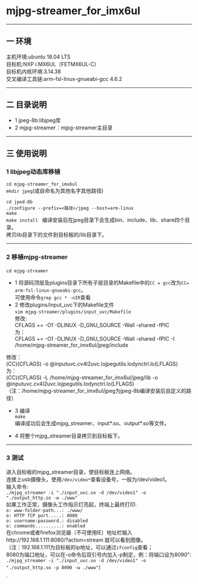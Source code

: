 # mjpg-streamer_for_imx6ul
---  

## 一 环境  
主机环境:ubuntu 18.04 LTS   
目标机:NXP i.MX6UL（FETMX6UL-C）  
目标机内核环境:3.14.38  
交叉编译工具链:arm-fsl-linux-gnueabi-gcc 4.6.2  

---  

## 二 目录说明  
* 1 jpeg-8b:libjpeg库  
* 2 mjpg-streamer：mjpg-streamer主目录  

---  

## 三 使用说明  
### 1 libjpeg动态库移植  
`cd mjpg-streamer_for_imx6ul`  
`mkdir jpeg`(或自命名为其他名字其他路径)  

`cd jped-8b`  
`./configure --prefix=<路径>/jpeg --host=arm-linux`  
`make`  
`make install`  
编译安装后在jpeg目录下会生成bin、include、lib、share四个目录。  
拷贝lib目录下的文件到目标板的/lib目录下。  

---
### 2 移植mjpg-streamer  
`cd mjpg-streamer`   
* 1 将源码顶层及plugins目录下所有子层目录的Makefile中的`CC = gcc`改为`CC= arm-fsl-linux-gnueabi-gcc`。  
可使用命令`grep gcc * -nIR`查看    
* 2 修改plugins/input_uvc下的Makefile文件  
`vim mjpg-streamer/plugins/input_uvc/Makefile`  
修改:  
CFLAGS += -O1 -DLINUX -D_GNU_SOURCE -Wall -shared -fPIC  
为：  
CFLAGS += -O1 -DLINUX -D_GNU_SOURCE -Wall -shared -fPIC -I /home/mjpg-streamer_for_imx6ul/jpeg/include  

修改：  
(CC)(CFLAGS) -o @inputuvc.cv4l2uvc.lojpegutils.lodynctrl.lo(LFLAGS)  
为：  
(CC)(CFLAGS) -L /home/mjpg-streamer_for_imx6ul/jpeg/lib -o @inputuvc.cv4l2uvc.lojpegutils.lodynctrl.lo(LFLAGS)  
（注：/home/mjpg-streamer_for_imx6ul/jpeg为jpeg-8b编译安装后自定义的路径）  

* 3 编译  
`make`  
编译成功后会生成mjpg_streamer、input*.so、output*.so等文件。  

* 4 将整个mjpg_streamer目录拷贝到目标板下。  

---  
### 3 测试  
进入目标板的mjpg_streamer目录，使目标板连上网络。  
连接上usb摄像头，使用`/dev/video*`查看设备号，一般为/dev/video1。  
输入命令:  
`./mjpg_streamer -i "./input_uvc.so -d /dev/video1" -o "./output_http.so -w ./www"`  
如果工作正常，摄像头工作指示灯亮起，终端上最终打印:  
`o: www-folder-path...: ./www/`  
`o: HTTP TCP port.....: 8080`  
`o: username:password.: disabled`  
`o: commands..........: enabled`  
在chrome或者firefox浏览器（不可使用IE）地址栏输入http://192.168.1.111:8080/?action=stream 就可以看到图像。  
（注：192.168.1.111为目标板的ip地址，可以通过`ifconfig`查看；  
8080为端口地址，可以在-o命令后双引号内加入-p制定，例：将端口设为8090":  
`./mjpg_streamer -i "./input_uvc.so -d /dev/video1" -o "./output_http.so -p 8090 -w ./www"`）  


`









